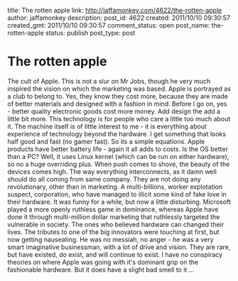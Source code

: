 title: The rotten apple
link: http://jaffamonkey.com/4622/the-rotten-apple
author: jaffamonkey
description: 
post_id: 4622
created: 2011/10/10 09:30:57
created_gmt: 2011/10/10 09:30:57
comment_status: open
post_name: the-rotten-apple
status: publish
post_type: post

# The rotten apple

The cult of Apple. This is not a slur on Mr Jobs, though he very much inspired the vision on which the marketing was based. Apple is portrayed as a club to belong to. Yes, they know they cost more, because they are made of better materials and designed with a fashion in mind. Before I go on, yes - better quality electronic goods cost more money. Add design the add a little bit more. This technology is for people who care a little too much about it. The machine itself is of little interest to me - it is everything about experience of technology beyond the hardware. I get something that looks half good and fast (no gamer fast). So its a simple equations. Apple products have better battery life - again it all adds to costs. Is the OS better than a PC? Well, it uses Linux kernel (which can be run on either hardware), so no a huge overriding plus. When push comes to shove, the beauty of the devices comes high. The way everything interconnects, as it damn well should do all coming from same company. They are not doing any revolutionary, other than in marketing. A multi-billions, worker explotation suspect, corporation, who have managed to illicit some kind of fake love in their hardware. It was funny for a while, but now a little disturbing. Microsoft played a more openly ruthless game in dominance, whereas Apple have done it through multi-million dollar marketing that ruthlessly targeted the vulnerable in society. The ones who believed hardware can changed their lives. The tributes to one of the big innovators were touching at first, but now getting nauseating. He was no messiah, no anger - he was a very smart imaginative businessman, with a lot of drive and vision. They are rare, but have existed, do exist, and will continue to exist. I have no conspiracy theories on where Apple was going with it's dominant grip on the fashionable hardware. But it does have a slight bad smell to it ...